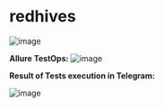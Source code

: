 # redhives

![image](https://user-images.githubusercontent.com/86851419/139345770-2ee7d7ce-bf70-4ecb-94d1-7bd204f8a2a2.png)

**Allure TestOps:**
![image](https://user-images.githubusercontent.com/86851419/139345967-3850cb45-02d1-40d8-8697-6f35bb8c735b.png)

**Result of Tests execution in Telegram:**

![image](https://user-images.githubusercontent.com/86851419/139345085-88f8dd73-ba9d-4438-b2b1-a8d8be39ca2b.png)
